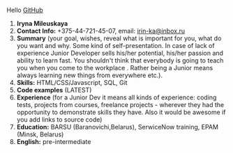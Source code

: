 Hello
[GitHub](https://irin-ka.github.io/rsschool-cv/cv) 

1. __Iryna Mileuskaya__
2. __Contact Info:__ +375-44-721-45-07, email: irin-ka@inbox.ru
3. __Summary__ (your goal, wishes, reveal what is important for you, what do you want and why.
Some kind of self-presentation. In case of lack of experience  Junior Developer sells his/her potential, his/her passion and ability to learn fast. You shouldn't think that everybody is going to teach you when you come to the workplace . Rather being a Junior means always
learning new things from everywhere etc.).
4. __Skills:__ HTML/CSS/Javascript, SQL, Git
5. __Code examples__ (LATEST)
6. __Experience__ (for a Junior Dev it means all kinds of experience: coding tests, projects from courses,
freelance projects - wherever they had the opportunity to demonstrate skills they have.
Also it would be awesome if you add links to source code)
7. __Education:__ BARSU (Baranovichi,Belarus), SerwiceNow training, EPAM (Minsk, Belarus)
8. __English:__ pre-intermediate

